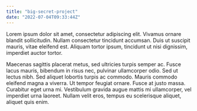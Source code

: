 ```yaml
---
title: "big-secret-project"
date: "2022-07-04T09:33:44Z"
---
```


Lorem ipsum dolor sit amet, consectetur adipiscing elit. Vivamus ornare blandit sollicitudin. Nullam consectetur tincidunt accumsan. Duis ut suscipit mauris, vitae eleifend est. Aliquam tortor ipsum, tincidunt ut nisi dignissim, imperdiet auctor tortor.

Maecenas sagittis placerat metus, sed ultricies turpis semper ac. Fusce lacus mauris, bibendum in risus nec, pulvinar ullamcorper odio. Sed ut lectus nibh. Sed aliquet lobortis turpis ac commodo. Mauris commodo eleifend magna a viverra. Ut tempor feugiat ornare. Fusce at justo massa. Curabitur eget urna mi. Vestibulum gravida augue mattis mi ullamcorper, vel imperdiet urna laoreet. Nullam velit eros, tempus eu scelerisque aliquet, aliquet quis enim.